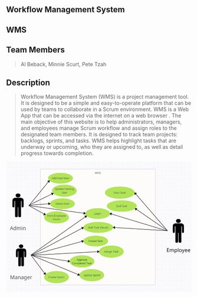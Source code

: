 ## Workflow Management System

## WMS

## Team Members
>Al Beback, Minnie Scurt, Pete Tzah

## Description 

>Workflow Management System (WMS) is a project management tool. It is designed to
>be a simple and easy-to-operate platform that can be used by teams to collaborate in a
>Scrum environment. WMS is a Web App that can be accessed via the internet on a web browser .
>The main objective of this website is to help administrators, managers, and employees
>manage Scrum workflow and assign roles to the designated team members.
>It is designed to track team projects: backlogs, sprints, and tasks. WMS helps
>highlight tasks that are underway or upcoming, who they are assigned to, as well as detail progress towards completion.


![Use Case Diagram](https://github.com/CSC340-f23/wms/blob/d23db12982d5b4dab9c8f5588cfdee3f3d034a84/WMS%20Use%20Case.PNG)
